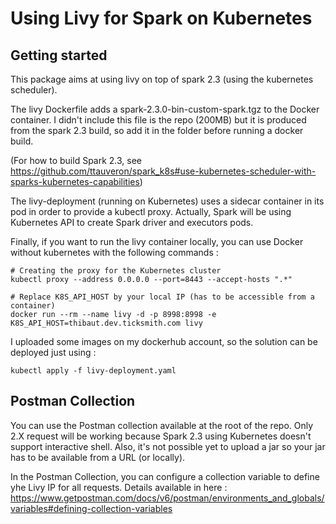 # Using Livy for Spark on Kubernetes
## Getting started
This package aims at using livy on top of spark 2.3 (using the kubernetes scheduler).

The livy Dockerfile adds a spark-2.3.0-bin-custom-spark.tgz to the Docker container.
I didn't include this file is the repo (200MB) but it is produced from the spark 2.3 build, so add it in the folder before running a docker build.

(For how to build Spark 2.3, see https://github.com/ttauveron/spark_k8s#use-kubernetes-scheduler-with-sparks-kubernetes-capabilities)

The livy-deployment (running on Kubernetes) uses a sidecar container in its pod in order to provide a kubectl proxy. Actually, Spark will be using Kubernetes API to create Spark driver and executors pods.

Finally, if you want to run the livy container locally, you can use Docker without kubernetes with the following commands :

```shell
# Creating the proxy for the Kubernetes cluster
kubectl proxy --address 0.0.0.0 --port=8443 --accept-hosts ".*"

# Replace K8S_API_HOST by your local IP (has to be accessible from a container)
docker run --rm --name livy -d -p 8998:8998 -e K8S_API_HOST=thibaut.dev.ticksmith.com livy
```

I uploaded some images on my dockerhub account, so the solution can be deployed just using :

``` shell
kubectl apply -f livy-deployment.yaml
```

## Postman Collection

You can use the Postman collection available at the root of the repo.
Only 2.X request will be working because Spark 2.3 using Kubernetes doesn't support interactive shell.
Also, it's not possible yet to upload a jar so your jar has to be available from a URL (or locally).

In the Postman Collection, you can configure a collection variable to define yhe Livy IP for all requests. Details available in here : https://www.getpostman.com/docs/v6/postman/environments_and_globals/variables#defining-collection-variables
